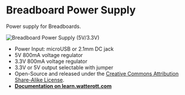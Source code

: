 # Breadboard Power Supply
Power supply for Breadboards.

![Breadboard Power Supply (5V/3.3V)](https://github.com/watterott/Breadboard-Power-Supply/raw/master/hardware/BreadBoard-Power-Supply_v10.jpg)

* Power Input: microUSB or 2.1mm DC jack
* 5V 800mA voltage regulator
* 3.3V 800mA voltage regulator
* 3.3V or 5V output selectable with jumper
* Open-Source and released under the [Creative Commons Attribution Share-Alike License](https://creativecommons.org/licenses/by-sa/4.0/).
* **[Documentation on learn.watterott.com](https://learn.watterott.com)**
